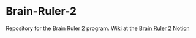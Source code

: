 # Brain-Ruler-2
Repository for the Brain Ruler 2 program. Wiki at the [Brain Ruler 2 Notion](https://www.notion.so/brainruler/Brain-Ruler-Wiki-a59eebccfc844317acb4a300cddc4e6b)


